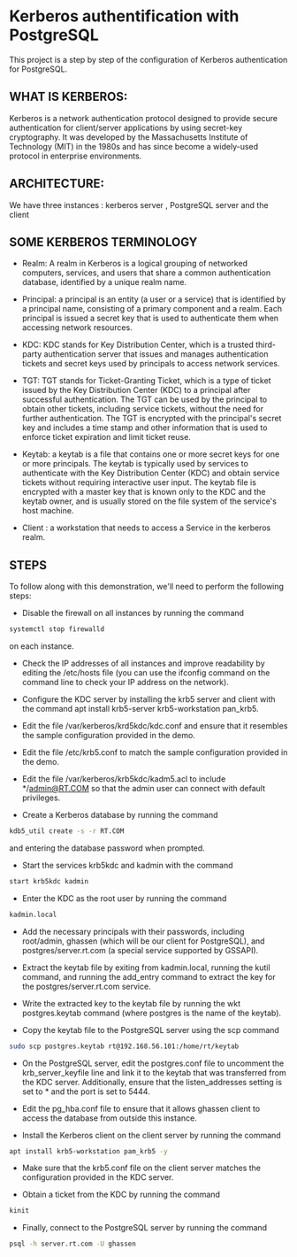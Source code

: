 # Kerberos authentification with PostgreSQL

This project is a step by step of the configuration of Kerberos authentication for PostgreSQL.

## WHAT IS KERBEROS:
Kerberos is a network authentication protocol designed to provide secure authentication for client/server applications by using secret-key cryptography. It was developed by the Massachusetts Institute of Technology (MIT) in the 1980s and has since become a widely-used protocol in enterprise environments.
## ARCHITECTURE:
We have three instances : kerberos server , PostgreSQL server and the client 
## SOME KERBEROS TERMINOLOGY
- Realm: A realm in Kerberos is a logical grouping of networked computers, services, and users that share a common authentication database, identified by a unique realm name.
- Principal: a principal is an entity (a user or a service) that is identified by a principal name, consisting of a primary component and a realm. Each principal is issued a secret key that is used to authenticate them when accessing network resources.
- KDC: KDC stands for Key Distribution Center, which is a trusted third-party authentication server that issues and manages authentication tickets and secret keys used by principals to access network services.
- TGT: TGT stands for Ticket-Granting Ticket, which is a type of ticket issued by the Key Distribution Center (KDC) to a principal after successful authentication. The TGT can be used by the principal to obtain other tickets, including service tickets, without the need for further authentication. The TGT is encrypted with the principal's secret key and includes a time stamp and other information that is used to enforce ticket expiration and limit ticket reuse.
- Keytab: a keytab is a file that contains one or more secret keys for one or more principals. The keytab is typically used by services to authenticate with the Key Distribution Center (KDC) and obtain service tickets without requiring interactive user input. The keytab file is encrypted with a master key that is known only to the KDC and the keytab owner, and is usually stored on the file system of the service's host machine.

- Client : a workstation that needs to access a Service in the kerberos realm.

## STEPS
To follow along with this demonstration, we'll need to perform the following steps:

- Disable the firewall on all instances by running the command 
```bash 
systemctl stop firewalld 
```
on each instance.

- Check the IP addresses of all instances and improve readability by editing the /etc/hosts file (you can use the ifconfig command on the command line to check your IP address on the network).

- Configure the KDC server by installing the krb5 server and client with the command apt install krb5-server krb5-workstation pan_krb5.

- Edit the file /var/kerberos/krd5kdc/kdc.conf and ensure that it resembles the sample configuration provided in the demo.

- Edit the file /etc/krb5.conf to match the sample configuration provided in the demo.

- Edit the file /var/kerberos/krb5kdc/kadm5.acl to include */admin@RT.COM so that the admin user can connect with default privileges.

- Create a Kerberos database by running the command 
```bash 
kdb5_util create -s -r RT.COM 
```
and entering the database password when prompted.

- Start the services krb5kdc and kadmin with the command 
```bash 
start krb5kdc kadmin
```

- Enter the KDC as the root user by running the command 
 ```bash 
 kadmin.local
 ```

- Add the necessary principals with their passwords, including root/admin, ghassen (which will be our client for PostgreSQL), and postgres/server.rt.com (a special service supported by GSSAPI).

- Extract the keytab file by exiting from kadmin.local, running the kutil command, and running the add_entry command to extract the key for the postgres/server.rt.com service.

- Write the extracted key to the keytab file by running the wkt postgres.keytab command (where postgres is the name of the keytab).

- Copy the keytab file to the PostgreSQL server using the scp command
```bash
sudo scp postgres.keytab rt@192.168.56.101:/home/rt/keytab
```
- On the PostgreSQL server, edit the postgres.conf file to uncomment the krb_server_keyfile line and link it to the keytab that was transferred from the KDC server. Additionally, ensure that the listen_addresses setting is set to * and the port is set to 5444.

- Edit the pg_hba.conf file to ensure that it allows ghassen client to access the database from outside this instance.

- Install the Kerberos client on the client server by running the command 
```bash 
apt install krb5-workstation pam_krb5 -y
```

- Make sure that the krb5.conf file on the client server matches the configuration provided in the KDC server.

- Obtain a ticket from the KDC by running the command 
```bash
kinit 
```

- Finally, connect to the PostgreSQL server by running the command 
```bash 
psql -h server.rt.com -U ghassen
```
